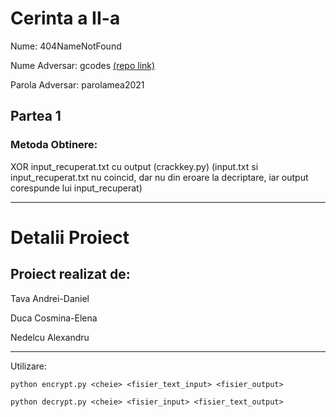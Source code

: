 # Cerinta a II-a
Nume: 404NameNotFound

Nume Adversar: gcodes [(repo link)](https://github.com/annemarie04/xor-project)

Parola Adversar: parolamea2021

## Partea 1
### Metoda Obtinere: 
XOR input_recuperat.txt cu output (crackkey.py) (input.txt si input_recuperat.txt nu coincid, dar nu din eroare la decriptare, iar output corespunde lui input_recuperat)

-----------------
# Detalii Proiect

## Proiect realizat de:

Tava Andrei-Daniel

Duca Cosmina-Elena

Nedelcu Alexandru

-----------------
Utilizare: 

```python encrypt.py <cheie> <fisier_text_input> <fisier_output>```

```python decrypt.py <cheie> <fisier_input> <fisier_text_output>```
